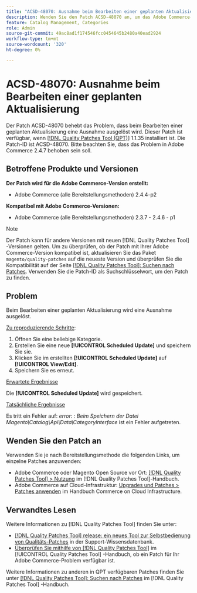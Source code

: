 ```yaml
---
title: "ACSD-48070: Ausnahme beim Bearbeiten einer geplanten Aktualisierung"
description: Wenden Sie den Patch ACSD-48070 an, um das Adobe Commerce-Problem zu beheben, bei dem beim Bearbeiten eines geplanten Updates eine Ausnahme ausgelöst wird.
feature: Catalog Management, Categories
role: Admin
source-git-commit: 49ac8ad1f174546fcc0454645b2480a40ead2924
workflow-type: tm+mt
source-wordcount: '320'
ht-degree: 0%

---
```


# ACSD-48070: Ausnahme beim Bearbeiten einer geplanten Aktualisierung

Der Patch ACSD-48070 behebt das Problem, dass beim Bearbeiten einer geplanten Aktualisierung eine Ausnahme ausgelöst wird. Dieser Patch ist verfügbar, wenn [[!DNL Quality Patches Tool (QPT)]](https://experienceleague.adobe.com/en/docs/commerce-knowledge-base/kb/announcements/commerce-announcements/magento-quality-patches-released-new-tool-to-self-serve-quality-patches) 1.1.35 installiert ist. Die Patch-ID ist ACSD-48070. Bitte beachten Sie, dass das Problem in Adobe Commerce 2.4.7 behoben sein soll.

## Betroffene Produkte und Versionen

**Der Patch wird für die Adobe Commerce-Version erstellt:**

* Adobe Commerce (alle Bereitstellungsmethoden) 2.4.4-p2

**Kompatibel mit Adobe Commerce-Versionen:**

* Adobe Commerce (alle Bereitstellungsmethoden) 2.3.7 - 2.4.6 - p1

>[!NOTE]
>
>Der Patch kann für andere Versionen mit neuen [!DNL Quality Patches Tool] -Versionen gelten. Um zu überprüfen, ob der Patch mit Ihrer Adobe Commerce-Version kompatibel ist, aktualisieren Sie das Paket `magento/quality-patches` auf die neueste Version und überprüfen Sie die Kompatibilität auf der Seite [[!DNL Quality Patches Tool]: Suchen nach Patches](https://experienceleague.adobe.com/tools/commerce-quality-patches/index.html). Verwenden Sie die Patch-ID als Suchschlüsselwort, um den Patch zu finden.

## Problem

Beim Bearbeiten einer geplanten Aktualisierung wird eine Ausnahme ausgelöst.

<u>Zu reproduzierende Schritte</u>:

1. Öffnen Sie eine beliebige Kategorie.
2. Erstellen Sie eine neue **[!UICONTROL Scheduled Update]** und speichern Sie sie.
3. Klicken Sie im erstellten **[!UICONTROL Scheduled Update]** auf **[!UICONTROL View/Edit]**.
4. Speichern Sie es erneut.

<u>Erwartete Ergebnisse</u>

Die **[!UICONTROL Scheduled Update]** wird gespeichert.

<u>Tatsächliche Ergebnisse</u>

Es tritt ein Fehler auf: *error: : Beim Speichern der Datei Magento\Catalog\Api\Data\CategoryInterface* ist ein Fehler aufgetreten.

## Wenden Sie den Patch an

Verwenden Sie je nach Bereitstellungsmethode die folgenden Links, um einzelne Patches anzuwenden:

* Adobe Commerce oder Magento Open Source vor Ort: [[!DNL Quality Patches Tool] > Nutzung](https://experienceleague.adobe.com/docs/commerce-operations/tools/quality-patches-tool/usage.html) im [!DNL Quality Patches Tool]-Handbuch.
* Adobe Commerce auf Cloud-Infrastruktur: [Upgrades und Patches > Patches anwenden](https://experienceleague.adobe.com/docs/commerce-cloud-service/user-guide/develop/upgrade/apply-patches.html) im Handbuch Commerce on Cloud Infrastructure.

## Verwandtes Lesen

Weitere Informationen zu [!DNL Quality Patches Tool] finden Sie unter:

* [[!DNL Quality Patches Tool] release: ein neues Tool zur Selbstbedienung von Qualitäts-Patches](https://experienceleague.adobe.com/en/docs/commerce-knowledge-base/kb/announcements/commerce-announcements/magento-quality-patches-released-new-tool-to-self-serve-quality-patches) in der Support-Wissensdatenbank.
* [Überprüfen Sie mithilfe von  [!DNL Quality Patches Tool]](/help/tools/quality-patches-tool/patches-available-in-qpt/check-patch-for-magento-issue-with-magento-quality-patches.md) im [!UICONTROL Quality Patches Tool] -Handbuch, ob ein Patch für Ihr Adobe Commerce-Problem verfügbar ist.


Weitere Informationen zu anderen in QPT verfügbaren Patches finden Sie unter [[!DNL Quality Patches Tool]: Suchen nach Patches](https://experienceleague.adobe.com/tools/commerce-quality-patches/index.html) im [!DNL Quality Patches Tool] -Handbuch.

